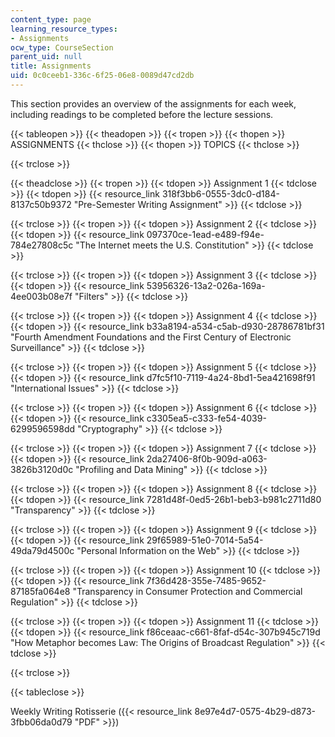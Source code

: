 ```yaml
---
content_type: page
learning_resource_types:
- Assignments
ocw_type: CourseSection
parent_uid: null
title: Assignments
uid: 0c0ceeb1-336c-6f25-06e8-0089d47cd2db
---
```


This section provides an overview of the assignments for each week, including readings to be completed before the lecture sessions.

{{< tableopen >}}
{{< theadopen >}}
{{< tropen >}}
{{< thopen >}}
ASSIGNMENTS
{{< thclose >}}
{{< thopen >}}
TOPICS
{{< thclose >}}

{{< trclose >}}

{{< theadclose >}}
{{< tropen >}}
{{< tdopen >}}
Assignment 1
{{< tdclose >}}
{{< tdopen >}}
{{< resource_link 318f3bb6-0555-3dc0-d184-8137c50b9372 "Pre-Semester Writing Assignment" >}}
{{< tdclose >}}

{{< trclose >}}
{{< tropen >}}
{{< tdopen >}}
Assignment 2
{{< tdclose >}}
{{< tdopen >}}
{{< resource_link 097370ce-1ead-e489-f94e-784e27808c5c "The Internet meets the U.S. Constitution" >}}
{{< tdclose >}}

{{< trclose >}}
{{< tropen >}}
{{< tdopen >}}
Assignment 3
{{< tdclose >}}
{{< tdopen >}}
{{< resource_link 53956326-13a2-026a-169a-4ee003b08e7f "Filters" >}}
{{< tdclose >}}

{{< trclose >}}
{{< tropen >}}
{{< tdopen >}}
Assignment 4
{{< tdclose >}}
{{< tdopen >}}
{{< resource_link b33a8194-a534-c5ab-d930-28786781bf31 "Fourth Amendment Foundations and the First Century of Electronic Surveillance" >}}
{{< tdclose >}}

{{< trclose >}}
{{< tropen >}}
{{< tdopen >}}
Assignment 5
{{< tdclose >}}
{{< tdopen >}}
{{< resource_link d7fc5f10-7119-4a24-8bd1-5ea421698f91 "International Issues" >}}
{{< tdclose >}}

{{< trclose >}}
{{< tropen >}}
{{< tdopen >}}
Assignment 6
{{< tdclose >}}
{{< tdopen >}}
{{< resource_link c3305ea5-c333-fe54-4039-6299596598dd "Cryptography" >}}
{{< tdclose >}}

{{< trclose >}}
{{< tropen >}}
{{< tdopen >}}
Assignment 7
{{< tdclose >}}
{{< tdopen >}}
{{< resource_link 2da27406-8f0b-909d-a063-3826b3120d0c "Profiling and Data Mining" >}}
{{< tdclose >}}

{{< trclose >}}
{{< tropen >}}
{{< tdopen >}}
Assignment 8
{{< tdclose >}}
{{< tdopen >}}
{{< resource_link 7281d48f-0ed5-26b1-beb3-b981c2711d80 "Transparency" >}}
{{< tdclose >}}

{{< trclose >}}
{{< tropen >}}
{{< tdopen >}}
Assignment 9
{{< tdclose >}}
{{< tdopen >}}
{{< resource_link 29f65989-51e0-7014-5a54-49da79d4500c "Personal Information on the Web" >}}
{{< tdclose >}}

{{< trclose >}}
{{< tropen >}}
{{< tdopen >}}
Assignment 10
{{< tdclose >}}
{{< tdopen >}}
{{< resource_link 7f36d428-355e-7485-9652-87185fa064e8 "Transparency in Consumer Protection and Commercial Regulation" >}}
{{< tdclose >}}

{{< trclose >}}
{{< tropen >}}
{{< tdopen >}}
Assignment 11
{{< tdclose >}}
{{< tdopen >}}
{{< resource_link f86ceaac-c661-8faf-d54c-307b945c719d "How Metaphor becomes Law: The Origins of Broadcast Regulation" >}}
{{< tdclose >}}

{{< trclose >}}

{{< tableclose >}}

Weekly Writing Rotisserie ({{< resource_link 8e97e4d7-0575-4b29-d873-3fbb06da0d79 "PDF" >}})
